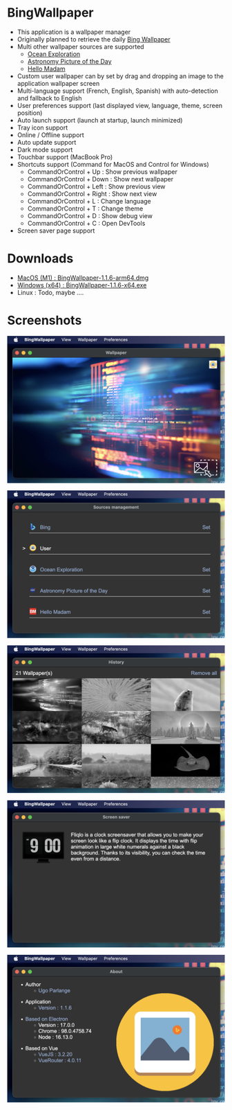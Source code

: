 # BingWallpaper

* This application is a wallpaper manager
* Originally planned to retrieve the daily [Bing Wallpaper](https://www.bing.com/)
* Multi other wallpaper sources are supported
    * [Ocean Exploration](https://oceanexplorer.noaa.gov/multimedia/daily-image/)
    * [Astronomy Picture of the Day](https://apod.nasa.gov/apod/)
    * [Hello  Madam](https://www.bonjourmadame.fr/)
* Custom user wallpaper can by set by drag and dropping an image to the application wallpaper screen
* Multi-language support (French, English, Spanish) with auto-detection and fallback to English 
* User preferences support (last displayed view, language, theme, screen position)
* Auto launch support (launch at startup, launch minimized)
* Tray icon support
* Online / Offline support
* Auto update support
* Dark mode support
* Touchbar support (MacBook Pro)
* Shortcuts support (Command for MacOS and Control for Windows)
    * CommandOrControl + Up : Show previous wallpaper
    * CommandOrControl + Down : Show next wallpaper
    * CommandOrControl + Left : Show previous view
    * CommandOrControl + Right : Show next view
    * CommandOrControl + L : Change language
    * CommandOrControl + T : Change theme
    * CommandOrControl + D : Show debug view
    * CommandOrControl + C : Open DevTools
* Screen saver page support

# Downloads

* [MacOS (M1) : BingWallpaper-1.1.6-arm64.dmg](https://github.com/uparlange/bing-wallpaper/releases/download/v1.1.6/BingWallpaper-1.1.6-arm64.dmg)
* [Windows (x64) : BingWallpaper-1.1.6-x64.exe](https://github.com/uparlange/bing-wallpaper/releases/download/v1.1.6/BingWallpaper-1.1.6-x64.exe)
* Linux : Todo, maybe ....

# Screenshots

![Wallpaper screenshot](https://github.com/uparlange/bing-wallpaper/blob/master/resources/screenshots/wallpaper-screen.png?raw=true)

![Sources screenshot](https://github.com/uparlange/bing-wallpaper/blob/master/resources/screenshots/sources-screen.png?raw=true)

![History screenshot](https://github.com/uparlange/bing-wallpaper/blob/master/resources/screenshots/history-screen.png?raw=true)

![Screen saver screenshot](https://github.com/uparlange/bing-wallpaper/blob/master/resources/screenshots/screensaver-screen.png?raw=true)

![About screenshot](https://github.com/uparlange/bing-wallpaper/blob/master/resources/screenshots/about-screen.png?raw=true)